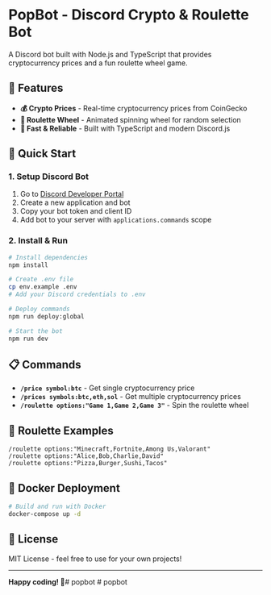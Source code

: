 # PopBot - Discord Crypto & Roulette Bot

A Discord bot built with Node.js and TypeScript that provides cryptocurrency prices and a fun roulette wheel game.

## 🎯 Features

- **💰 Crypto Prices** - Real-time cryptocurrency prices from CoinGecko
- **🎰 Roulette Wheel** - Animated spinning wheel for random selection
- **🚀 Fast & Reliable** - Built with TypeScript and modern Discord.js

## 🚀 Quick Start

### 1. Setup Discord Bot

1. Go to [Discord Developer Portal](https://discord.com/developers/applications)
2. Create a new application and bot
3. Copy your bot token and client ID
4. Add bot to your server with `applications.commands` scope

### 2. Install & Run

```bash
# Install dependencies
npm install

# Create .env file
cp env.example .env
# Add your Discord credentials to .env

# Deploy commands
npm run deploy:global

# Start the bot
npm run dev
```

## 📋 Commands

- **`/price symbol:btc`** - Get single cryptocurrency price
- **`/prices symbols:btc,eth,sol`** - Get multiple cryptocurrency prices
- **`/roulette options:"Game 1,Game 2,Game 3"`** - Spin the roulette wheel

## 🎰 Roulette Examples

```
/roulette options:"Minecraft,Fortnite,Among Us,Valorant"
/roulette options:"Alice,Bob,Charlie,David"
/roulette options:"Pizza,Burger,Sushi,Tacos"
```

## 🐳 Docker Deployment

```bash
# Build and run with Docker
docker-compose up -d
```

## 📄 License

MIT License - feel free to use for your own projects!

---

**Happy coding! 🎉**#   p o p b o t  
 #   p o p b o t  
 